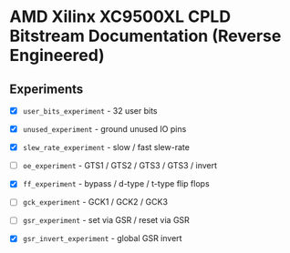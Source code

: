 
# AMD Xilinx XC9500XL CPLD Bitstream Documentation (Reverse Engineered)

## Experiments

 - [x] `user_bits_experiment` - 32 user bits
 - [x] `unused_experiment` - ground unused IO pins
 - [x] `slew_rate_experiment` - slow / fast slew-rate
 - [ ] `oe_experiment` - GTS1 / GTS2 / GTS3 / GTS3 / invert
 - [x] `ff_experiment` - bypass / d-type / t-type flip flops
 - [ ] `gck_experiment` - GCK1 / GCK2 / GCK3
 - [ ] `gsr_experiment` - set via GSR / reset via GSR
 - [x] `gsr_invert_experiment` - global GSR invert

